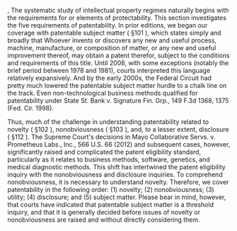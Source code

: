 
, The systematic study of intellectual property regimes naturally begins with the requirements for or elements of protectability. This section investigates the five requirements of patentability. In prior editions, we began our coverage with patentable subject matter ( §101 ), which states simply and broadly that Whoever invents or discovers any new and useful process, machine, manufacture, or composition of matter, or any new and useful improvement thereof, may obtain a patent therefor, subject to the conditions and requirements of this title.
Until 2008, with some exceptions (notably the brief period between 1978 and 1981), courts interpreted this language relatively expansively. And by the early 2000s, the Federal Circuit had pretty much lowered the patentable subject matter hurdle to a chalk line on the track. Even non-technological business methods qualified for patentability under State St. Bank v. Signature Fin. Grp., 149 F.3d 1368, 1375 (Fed. Cir. 1998).

Thus, much of the challenge in understanding patentability related to novelty ( §102 ), nonobviousness ( §103 ), and, to a lesser extent, disclosure ( §112 ). The Supreme Court's decisions in Mayo Collaborative Servs. v. Prometheus Labs., Inc., 566 U.S. 66 (2012) and subsequent cases, however, significantly raised and complicated the patent eligibility standard, particularly as it relates to business methods, software, genetics, and medical diagnostic methods. This shift has intertwined the patent eligibility inquiry with the nonobviousness and disclosure inquiries. To comprehend nonobviousness, it is necessary to understand novelty. Therefore, we cover patentability in the following order: (1) novelty; (2) nonobviousness; (3) utility; (4) disclosure; and (5) subject matter. Please bear in mind, however, that courts have indicated that patentable subject matter is a threshold inquiry, and that it is generally decided before issues of novelty or nonobviousness are raised and without directly considering them.
